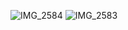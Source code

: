 ![IMG_2584](https://github.com/celilensar/furniture-app/assets/113338225/e6038722-0c02-4b7a-83e6-3858ee757b4b)
![IMG_2583](https://github.com/celilensar/furniture-app/assets/113338225/0183ca7f-5f6d-4e8e-9938-7996890d3778)
